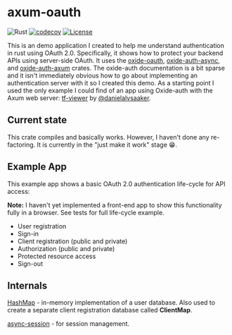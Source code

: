 # axum-oauth
![Rust](https://github.com/mtelahun/axum-oauth/actions/workflows/rust.yml/badge.svg)
[![codecov](https://codecov.io/gh/mtelahun/axum-oauth/branch/main/graph/badge.svg?token=A1P9I5E2LU)](https://codecov.io/gh/trevi-software/rhodos)
[![License](https://img.shields.io/badge/License-BSD_2--Clause-orange.svg)](https://opensource.org/licenses/BSD-2-Clause)


This is an demo application I created to help me understand authentication in rust using OAuth 2.0. Specifically, it shows how to protect your backend APIs using server-side OAuth. It uses the [oxide-oauth](https://github.com/HeroicKatora/oxide-auth),
[oxide-auth-async](https://github.com/HeroicKatora/oxide-auth/tree/master/oxide-auth-async), and 
[oxide-auth-axum](https://github.com/HeroicKatora/oxide-auth/tree/master/oxide-auth-axum) crates.
The oxide-auth documentation is a bit sparse and it isn't immediately obvious how to go
about implementing an authentication server with it so I created this demo. As a starting point I used the only example
I could find of an app using Oxide-auth with
the Axum web server: [tf-viewer](https://github.com/danielalvsaaker/tf-viewer/) by 
[@danielalvsaaker](https://github.com/danielalvsaaker).

## Current state
This crate compiles and basically works. However, I haven't done any re-factoring. It is currently in
the "just make it work" stage :grin:.

## Example App
This example app shows a basic OAuth 2.0 authentication life-cycle for API access:

**Note:** I haven't yet implemented a front-end app to show this functionality fully in a browser. See tests for 
full life-cycle example.

- User registration
- Sign-in
- Client registration (public and private)
- Authorization (public and private)
- Protected resource access
- Sign-out

## Internals
[HashMap](https://doc.rust-lang.org/std/collections/struct.HashMap.html) - in-memory implementation of a user database. Also used to create a separate client registration database called __**ClientMap**__.


[async-session](https://docs.rs/async-session/latest/async_session/) - for session management.